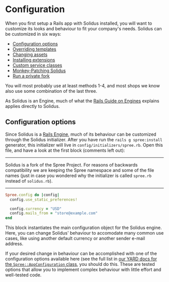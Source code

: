 # Configuration

When you first setup a Rails app with Solidus installed, you will want to customize its looks and behaviour to fit your company's needs. Solidus can be customized in six ways:

* [Configuration options](#configuration-options)
* [Overriding templates](#overriding-templates)
* [Changing assets](#changing-assets)
* [Installing extensions](#installing-extensions)
* [Custom service classes](#custom-service-classes)
* [Monkey-Patching Solidus](#monkey-patching-solidus)
* [Run a private fork](#run-a-private-fork)

You will most probably use at least methods 1-4, and most shops we know also use some combination of the last three.

As Solidus is an Engine, much of what the [Rails Guide on  Engines](http://guides.rubyonrails.org/engines.html) explains applies directly to Solidus.

## Configuration options

Since Solidus is a [Rails Engine](http://guides.rubyonrails.org/engines.html), much of its behaviour can be customized through the Solidus initializer. After you have run the `rails g spree:install` generator, this initializer will live in `config/initializers/spree.rb`. Open this file, and have a look at the first block (comments left out):

***
Solidus is a fork of the Spree Project. For reasons of backwards compatibility we are keeping the Spree namespace and some of the file names (just in case you wondered why the initializer is called `spree.rb` instead of `solidus.rb`).
***

```ruby
Spree.config do |config|
  config.use_static_preferences!

  config.currency = "USD"
  config.mails_from = "store@example.com"
end
```

This block instantiates the main configuration object for the Solidus engine. Here, you can change Solidus' behaviour to accomodate many common use cases, like using another default currency or another sender e-mail address.

If your desired change in behaviour can be accomplished with one of the configuration options available here (see the full list in [our YARD docs for the `Spree::AppConfiguration` class](http://docs.solidus.io/Spree/AppConfiguration.html), you should do this. These are tested options that allow you to implement complex behaviour with little effort and well-tested code.


